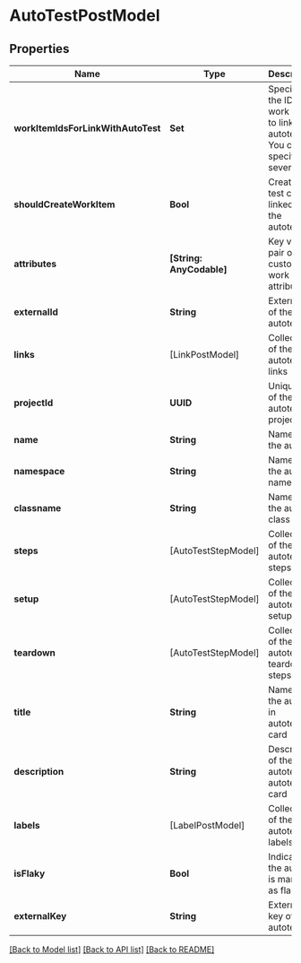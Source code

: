 # AutoTestPostModel

## Properties
Name | Type | Description | Notes
------------ | ------------- | ------------- | -------------
**workItemIdsForLinkWithAutoTest** | **Set<UUID>** | Specifies the IDs of work items to link your autotest to. You can specify several IDs. | [optional] 
**shouldCreateWorkItem** | **Bool** | Creates a test case linked to the autotest. | [optional] 
**attributes** | **[String: AnyCodable]** | Key value pair of custom work item attributes | [optional] 
**externalId** | **String** | External ID of the autotest | 
**links** | [LinkPostModel] | Collection of the autotest links | [optional] 
**projectId** | **UUID** | Unique ID of the autotest project | 
**name** | **String** | Name of the autotest | 
**namespace** | **String** | Name of the autotest namespace | [optional] 
**classname** | **String** | Name of the autotest class | [optional] 
**steps** | [AutoTestStepModel] | Collection of the autotest steps | [optional] 
**setup** | [AutoTestStepModel] | Collection of the autotest setup steps | [optional] 
**teardown** | [AutoTestStepModel] | Collection of the autotest teardown steps | [optional] 
**title** | **String** | Name of the autotest in autotest&#39;s card | [optional] 
**description** | **String** | Description of the autotest in autotest&#39;s card | [optional] 
**labels** | [LabelPostModel] | Collection of the autotest labels | [optional] 
**isFlaky** | **Bool** | Indicates if the autotest is marked as flaky | [optional] 
**externalKey** | **String** | External key of the autotest | [optional] 

[[Back to Model list]](../README.md#documentation-for-models) [[Back to API list]](../README.md#documentation-for-api-endpoints) [[Back to README]](../README.md)



